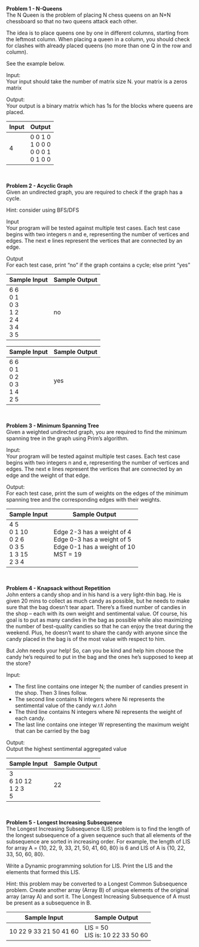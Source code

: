 **Problem 1 - N-Queens** \
The N Queen is the problem of placing N chess queens on an N×N chessboard so that no two
queens attack each other.

The idea is to place queens one by one in different columns, starting from the leftmost column.
When placing a queen in a column, you should check for clashes with already placed queens (no
more than one Q in the row and column).

See the example below.

Input: \
Your input should take the number of matrix size N. your matrix is a zeros matrix

Output: \
Your output is a binary matrix which has 1s for the blocks where queens are placed.

| Input | Output |
| --- | ---|
| 4 | 0 0 1 0 <br /> 1 0 0 0 <br /> 0 0 0 1 <br /> 0 1 0 0 |

<br />

**Problem 2 - Acyclic Graph** \
Given an undirected graph, you are required to check if the graph has a cycle.

Hint: consider using BFS/DFS

Input \
Your program will be tested against multiple test cases. Each test case begins with two integers
n and e, representing the number of vertices and edges. The next e lines represent the vertices
that are connected by an edge.

Output \
For each test case, print “no” if the graph contains a cycle; else print “yes”

| Sample Input | Sample Output |     
| --- | --- |
| 6 6 <br /> 0 1 <br /> 0 3 <br /> 1 2 <br /> 2 4 <br /> 3 4 <br /> 3 5 | no |

| Sample Input | Sample Output |     
| --- | --- |
| 6 6 <br /> 0 1 <br /> 0 2 <br /> 0 3 <br /> 1 4 <br /> 2 5 | yes |

<br />

**Problem 3 - Minimum Spanning Tree** \
Given a weighted undirected graph, you are required to find the minimum spanning tree in the
graph using Prim’s algorithm.

Input: \
Your program will be tested against multiple test cases. Each test case begins with two
integers n and e, representing the number of vertices and edges. The next e lines represent the
vertices that are connected by an edge and the weight of that edge.

Output: \
For each test case, print the sum of weights on the edges of the minimum spanning tree
and the corresponding edges with their weights.

| Sample Input | Sample Output |
| --- | --- |
| 4 5 <br /> 0 1 10 <br /> 0 2 6 <br /> 0 3 5 <br /> 1 3 15 <br /> 2 3 4 | Edge 2-3 has a weight of 4 <br /> Edge 0-3 has a weight of 5 <br /> Edge 0-1 has a weight of 10 <br /> MST = 19 |

<br />

**Problem 4 - Knapsack without Repetition** \
John enters a candy shop and in his hand is a very light-thin bag. He is given 20 mins to collect
as much candy as possible, but he needs to make sure that the bag doesn’t tear apart. There’s a
fixed number of candies in the shop – each with its own weight and sentimental value. Of course,
his goal is to put as many candies in the bag as possible while also maximizing the number of
best-quality candies so that he can enjoy the treat during the weekend. Plus, he doesn’t want to
share the candy with anyone since the candy placed in the bag is of the most value with respect
to him.

But John needs your help! So, can you be kind and help him choose the candy he’s required to
put in the bag and the ones he’s supposed to keep at the store?

Input:
  * The first line contains one integer N; the number of candies present in the shop. Then 3 lines follow.
  * The second line contains N integers where Ni represents the sentimental value of the candy w.r.t John
  * The third line contains N integers where Ni represents the weight of each candy.
  * The last line contains one integer W representing the maximum weight that can be carried by the bag

Output: \
Output the highest sentimental aggregated value

| Sample Input | Sample Output |
| --- | --- |
| 3 <br /> 6 10 12 <br /> 1 2 3 <br /> 5 | 22 |

<br />

**Problem 5 - Longest Increasing Subsequence** \
The Longest Increasing Subsequence (LIS) problem is to find the length of the longest
subsequence of a given sequence such that all elements of the subsequence are sorted
in increasing order. For example, the length of LIS for array A = {10, 22, 9, 33, 21, 50, 41,
60, 80} is 6 and LIS of A is {10, 22, 33, 50, 60, 80}.

Write a Dynamic programming solution for LIS. Print the LIS and the elements that formed
this LIS.

Hint: this problem may be converted to a Longest Common Subsequence problem. Create
another array (Array B) of unique elements of the original array (array A) and sort it. The
Longest Increasing Subsequence of A must be present as a subsequence in B.

| Sample Input | Sample Output |
| --- | --- |
| 10 22 9 33 21 50 41 60 | LIS = 50 <br /> LIS is: 10 22 33 50 60 |
